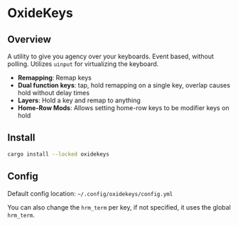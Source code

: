 # OxideKeys

## Overview

A utility to give you agency over your keyboards.
Event based, without polling.
Utilizes `uinput` for virtualizing the keyboard.

- **Remapping**: Remap keys
- **Dual function keys**: tap, hold remapping on a single key, overlap causes hold without delay times
- **Layers**: Hold a key and remap to anything
- **Home-Row Mods**: Allows setting home-row keys to be modifier keys on hold

## Install

```bash
cargo install --locked oxidekeys
```

## Config

Default config location: `~/.config/oxidekeys/config.yml`

You can also change the `hrm_term` per key, if not specified, it uses the global `hrm_term`.
